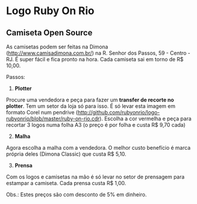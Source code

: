 Logo Ruby On Rio
================

Camiseta Open Source
--------------------

As camisetas podem ser feitas na Dimona (http://www.camisadimona.com.br/) na R. Senhor dos Passos, 59 - Centro - RJ.
É super fácil e fica pronto na hora. Cada camiseta sai em torno de R$ 10,00.

Passos:

1. **Plotter**

  Procure uma vendedora e peça para fazer um **transfer de recorte no plotter**. Tem um setor da loja só para isso. É só levar esta imagem em formato Corel num pendrive (http://github.com/rubyonrio/logo-rubyonrio/blob/master/ruby-on-rio.cdr). Escolha a cor vermelha e peça para recortar 3 logos numa folha A3 (o preço é por folha e custa R$ 9,70 cada)

2. **Malha**

  Agora escolha a malha com a vendedora. O melhor custo benefício é marca própria deles (Dimona Classic) que custa R$ 5,10.

3. **Prensa**

  Com os logos e camisetas na mão é só levar no setor de prensagem para estampar a camiseta. Cada prensa custa R$ 1,00.


Obs.: Estes preços são com desconto de 5% em dinheiro.

